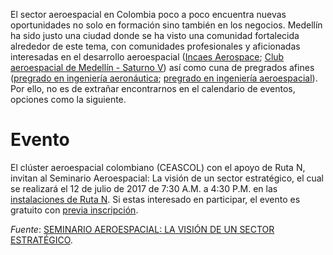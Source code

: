 <!--
.. title: Seminario aeroespacial en Ruta N
.. slug: seminario-aeroespacial-en-ruta-n
.. date: 2017-07-09 08:16:13 UTC-05:00
.. tags: ruta n, seminario, aeroespacial, colombia
.. category: eventos
.. link:
.. description:
.. type: text
.. author: Edward Villegas Pulgarin
-->

El sector aeroespacial en Colombia poco a poco encuentra nuevas oportunidades no solo en formación sino también en los negocios. Medellín ha sido justo una ciudad donde se ha visto una comunidad fortalecida alrededor de este tema, con comunidades profesionales y aficionadas interesadas en el desarrollo aeroespacial ([Incaes Aerospace](https://www.facebook.com/incaesaerospace/); [Club aeroespacial de Medellín - Saturno V](http://www.planetariomedellin.org/clubes-de-ciencia/club-aeroespacial-de-medellin-saturno-v-/)) así como cuna de pregrados afines ([pregrado en ingeniería aeronáutica](https://www.upb.edu.co/es/pregrados/ingenieria-aeronautica-medellin); [pregrado en ingeniería aeroespacial](http://www.udea.edu.co/wps/portal/udea/web/inicio/institucional/unidades-academicas/facultades/ingenieria/programas-academicos/programas-pregrado/ingenieria-aeroespacial)). Por ello, no es de extrañar encontrarnos en el calendario de eventos, opciones como la siguiente.  

# Evento

El clúster aeroespacial colombiano (CEASCOL) con el apoyo de Ruta N, invitan al Seminario Aeroespacial: La visión de un sector estratégico, el cual se realizará el 12 de julio de 2017 de 7:30 A.M. a 4:30 P.M. en las [instalaciones de Ruta N](http://www.rutanmedellin.org/es/eventos/eventos-ct-i/ruta-n/view-map?tmpl=component&format=html). Si estas interesado en participar, el evento es gratuito con [previa inscripción](http://www.rutanmedellin.org/es/i-seminario-aeroespacial).  

_Fuente_: [SEMINARIO AEROESPACIAL: LA VISIÓN DE UN SECTOR ESTRATÉGICO](http://www.rutanmedellin.org/es/eventos/eventos-ct-i/seminario-aeroespacial-la-vision-de-un-sector-estrategico).
